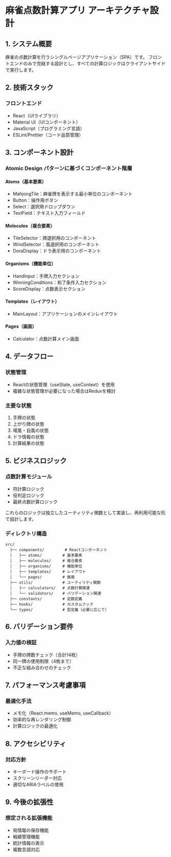 # 麻雀点数計算アプリ アーキテクチャ設計

## 1. システム概要

麻雀の点数計算を行うシングルページアプリケーション（SPA）です。
フロントエンドのみで完結する設計とし、すべての計算ロジックはクライアントサイドで実行します。

## 2. 技術スタック

### フロントエンド
- React（UIライブラリ）
- Material UI（UIコンポーネント）
- JavaScript（プログラミング言語）
- ESLint/Prettier（コード品質管理）

## 3. コンポーネント設計

### Atomic Design パターンに基づくコンポーネント階層

#### Atoms（基本要素）
- MahjongTile：麻雀牌を表示する最小単位のコンポーネント
- Button：操作用ボタン
- Select：選択用ドロップダウン
- TextField：テキスト入力フィールド

#### Molecules（複合要素）
- TileSelector：牌選択用のコンポーネント
- WindSelector：風選択用のコンポーネント
- DoraDisplay：ドラ表示用のコンポーネント

#### Organisms（機能単位）
- HandInput：手牌入力セクション
- WinningConditions：和了条件入力セクション
- ScoreDisplay：点数表示セクション

#### Templates（レイアウト）
- MainLayout：アプリケーションのメインレイアウト

#### Pages（画面）
- Calculator：点数計算メイン画面

## 4. データフロー

### 状態管理
- Reactの状態管理（useState, useContext）を使用
- 複雑な状態管理が必要になった場合はReduxを検討

### 主要な状態
1. 手牌の状態
2. 上がり牌の状態
3. 場風・自風の状態
4. ドラ情報の状態
5. 計算結果の状態

## 5. ビジネスロジック

### 点数計算モジュール
- 符計算ロジック
- 役判定ロジック
- 最終点数計算ロジック

これらのロジックは独立したユーティリティ関数として実装し、再利用可能な形で設計します。

### ディレクトリ構造
```
src/
  ├── components/         # Reactコンポーネント
  │   ├── atoms/         # 基本要素
  │   ├── molecules/     # 複合要素
  │   ├── organisms/     # 機能単位
  │   ├── templates/     # レイアウト
  │   └── pages/         # 画面
  ├── utils/             # ユーティリティ関数
  │   ├── calculators/   # 点数計算関連
  │   └── validators/    # バリデーション関連
  ├── constants/         # 定数定義
  ├── hooks/             # カスタムフック
  └── types/             # 型定義（必要に応じて）
```

## 6. バリデーション要件

### 入力値の検証
- 手牌の牌数チェック（合計14枚）
- 同一牌の使用制限（4枚まで）
- 不正な組み合わせのチェック

## 7. パフォーマンス考慮事項

### 最適化手法
- メモ化（React.memo, useMemo, useCallback）
- 効率的な再レンダリング制御
- 計算ロジックの最適化

## 8. アクセシビリティ

### 対応方針
- キーボード操作のサポート
- スクリーンリーダー対応
- 適切なARIAラベルの使用

## 9. 今後の拡張性

### 想定される拡張機能
- 局情報の保存機能
- 戦績管理機能
- 統計情報の表示
- 複数言語対応
